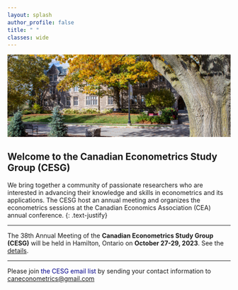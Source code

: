 ```yaml
---
layout: splash
author_profile: false
title: " "
classes: wide
---
```


![](assets/images/landing.jpg)

## Welcome to the Canadian Econometrics Study Group (CESG)

We bring together a community of passionate researchers who are interested in advancing their knowledge and skills in econometrics and its applications. The CESG host an annual meeting and organizes the econometrics sessions at the Canadian Economics Association (CEA) annual conference.
{: .text-justify}

----

The 38th Annual Meeting of the **Canadian Econometrics Study Group (CESG)** will be held in Hamilton, Ontario on **October 27-29, 2023**. See the [details](/annualMeeting/current/details/).	

----

Please join <span style="color: darkblue;">the CESG email list</span> by sending your contact information to <a href="mailto:caneconometrics@gmail.com">caneconometrics@gmail.com</a>
